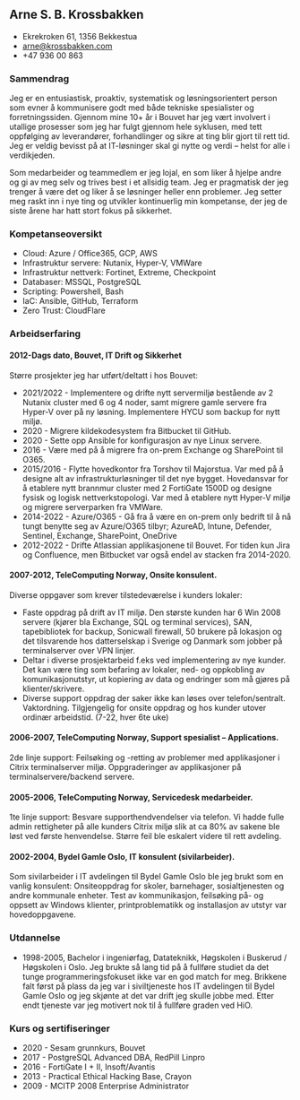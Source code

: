 ## Arne S. B. Krossbakken
* Ekrekroken 61, 1356 Bekkestua
* arne@krossbakken.com
* +47 936 00 863

### Sammendrag
Jeg er en entusiastisk, proaktiv, systematisk og løsningsorientert person som evner å kommunisere godt med både tekniske spesialister og forretningssiden. Gjennom mine 10+ år i Bouvet har jeg vært involvert i utallige prosesser som jeg har fulgt gjennom hele syklusen, med tett oppfølging av leverandører, forhandlinger og sikre at ting blir gjort til rett tid. Jeg er veldig bevisst på at IT-løsninger skal gi nytte og verdi – helst for alle i verdikjeden. 

Som medarbeider og teammedlem er jeg lojal, en som liker å hjelpe andre og gi av meg selv og trives best i et allsidig team. Jeg er pragmatisk der jeg trenger å være det og liker å se løsninger heller enn problemer. Jeg setter meg raskt inn i nye ting og utvikler kontinuerlig min kompetanse, der jeg de siste årene har hatt stort fokus på sikkerhet.

### Kompetanseoversikt
* Cloud: Azure / Office365, GCP, AWS
* Infrastruktur servere: Nutanix, Hyper-V, VMWare
* Infrastruktur nettverk: Fortinet, Extreme, Checkpoint
* Databaser: MSSQL, PostgreSQL
* Scripting: Powershell, Bash
* IaC: Ansible, GitHub, Terraform
* Zero Trust: CloudFlare

### Arbeidserfaring

#### 2012-Dags dato, Bouvet, IT Drift og Sikkerhet

Større prosjekter jeg har utført/deltatt i hos Bouvet:

* 2021/2022 - Implementere og drifte nytt servermiljø bestående av 2 Nutanix cluster med 6 og 4 noder, samt migrere gamle servere fra Hyper-V over på ny løsning. Implementere HYCU som backup for nytt miljø.
* 2020 - Migrere kildekodesystem fra Bitbucket til GitHub.
* 2020 - Sette opp Ansible for konfigurasjon av nye Linux servere.
* 2016 - Være med på å migrere fra on-prem Exchange og SharePoint til O365.
* 2015/2016 - Flytte hovedkontor fra Torshov til Majorstua. Var med på å designe alt av infrastrukturløsninger til det nye bygget. Hovedansvar for å etablere nytt brannmur cluster med 2 FortiGate 1500D og designe fysisk og logisk nettverkstopologi. Var med å etablere nytt Hyper-V miljø og migrere serverparken fra VMWare.
* 2014-2022 - Azure/O365 - Gå fra å være en on-prem only bedrift til å nå tungt benytte seg av Azure/O365 tilbyr; AzureAD, Intune, Defender, Sentinel, Exchange, SharePoint, OneDrive
* 2012-2022 - Drifte Atlassian applikasjonene til Bouvet. For tiden kun Jira og Confluence, men Bitbucket var også endel av stacken fra 2014-2020.

#### 2007-2012, TeleComputing Norway, Onsite konsulent.
Diverse oppgaver som krever tilstedeværelse i kunders lokaler:
* Faste oppdrag på drift av IT miljø. Den største kunden har 6 Win 2008 servere (kjører bla Exchange, SQL og terminal services), SAN, tapebibliotek for backup, Sonicwall firewall, 50 brukere på lokasjon og det tilsvarende hos datterselskap i Sverige og Danmark som jobber på terminalserver over VPN linjer.
* Deltar i diverse prosjektarbeid f.eks ved implementering av nye kunder. Det kan være ting som befaring av lokaler, ned- og oppkobling av komunikasjonutstyr, ut kopiering av data og endringer som må gjøres på klienter/skrivere.
* Diverse support oppdrag der saker ikke kan løses over telefon/sentralt.
Vaktordning. Tilgjengelig for onsite oppdrag og hos kunder utover ordinær arbeidstid. (7-22, hver 6te uke) 

#### 2006-2007, TeleComputing Norway, Support spesialist – Applications.
2de linje support:
Feilsøking og -retting av problemer med applikasjoner i Citrix terminalserver miljø.
Oppgraderinger av applikasjoner på terminalservere/backend servere. 

#### 2005-2006, TeleComputing Norway, Servicedesk medarbeider.
1te linje support:
Besvare supporthendvendelser via telefon. Vi hadde fulle admin rettigheter på alle kunders Citrix miljø slik at ca 80% av sakene ble løst ved første henvendelse. Større feil ble eskalert videre til rett avdeling. 

#### 2002-2004, Bydel Gamle Oslo, IT konsulent (sivilarbeider).
Som sivilarbeider i IT avdelingen til Bydel Gamle Oslo ble jeg brukt som en vanlig konsulent:
Onsiteoppdrag for skoler, barnehager, sosialtjenesten og andre kommunale enheter. Test av kommunikasjon, feilsøking på- og oppsett av Windows klienter, printproblematikk og installasjon av utstyr var hovedoppgavene.


### Utdannelse

* 1998-2005, Bachelor i ingeniørfag, Datateknikk, Høgskolen i Buskerud / Høgskolen i Oslo.
 Jeg brukte så lang tid på å fullføre studiet da det tunge programmeringsfokuset ikke var en god match for meg. Brikkene falt først på plass da jeg var i siviltjeneste hos IT avdelingen til Bydel Gamle Oslo og jeg skjønte at det var drift jeg skulle jobbe med. Etter endt tjeneste var jeg motivert nok til å fullføre graden ved HiO.


### Kurs og sertifiseringer
* 2020 - Sesam grunnkurs, Bouvet
* 2017 - PostgreSQL Advanced DBA, RedPill Linpro
* 2016 - FortiGate I + II, Insoft/Avantis
* 2013 - Practical Ethical Hacking Base, Crayon
* 2009 - MCITP 2008 Enterprise Administrator 
